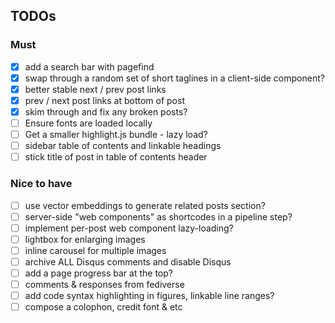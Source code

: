 ## TODOs

### Must
- [x] add a search bar with pagefind
- [x] swap through a random set of short taglines in a client-side component?
- [x] better stable next / prev post links
- [x] prev / next post links at bottom of post
- [x] skim through and fix any broken posts?
- [ ] Ensure fonts are loaded locally
- [ ] Get a smaller highlight.js bundle - lazy load?
- [ ] sidebar table of contents and linkable headings
- [ ] stick title of post in table of contents header

### Nice to have
- [ ] use vector embeddings to generate related posts section?
- [ ] server-side "web components" as shortcodes in a pipeline step?
- [ ] implement per-post web component lazy-loading?
- [ ] lightbox for enlarging images
- [ ] inline carousel for multiple images
- [ ] archive ALL Disqus comments and disable Disqus
- [ ] add a page progress bar at the top?
- [ ] comments & responses from fediverse
- [ ] add code syntax highlighting in figures, linkable line ranges?
- [ ] compose a colophon, credit font & etc
